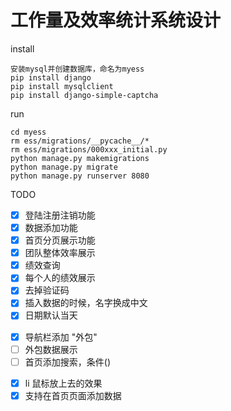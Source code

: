 # 工作量及效率统计系统设计

install
```
安装mysql并创建数据库，命名为myess
pip install django
pip install mysqlclient
pip install django-simple-captcha
```

run
```
cd myess
rm ess/migrations/__pycache__/*
rm ess/migrations/000xxx_initial.py
python manage.py makemigrations
python manage.py migrate
python manage.py runserver 8080
```

TODO
- [x] 登陆注册注销功能
- [x] 数据添加功能
- [x] 首页分页展示功能
- [x] 团队整体效率展示
- [x] 绩效查询
- [x] 每个人的绩效展示
- [x] 去掉验证码
- [x] 插入数据的时候，名字换成中文
- [x] 日期默认当天
<!-- - [ ] 提交完一条数据，继续返回当前页 -->
- [x] 导航栏添加 "外包"
- [ ] 外包数据展示
- [ ] 首页添加搜索，条件()
<!-- - [ ] 切换背景(灰色) -->
- [x] li 鼠标放上去的效果
- [x] 支持在首页页面添加数据
